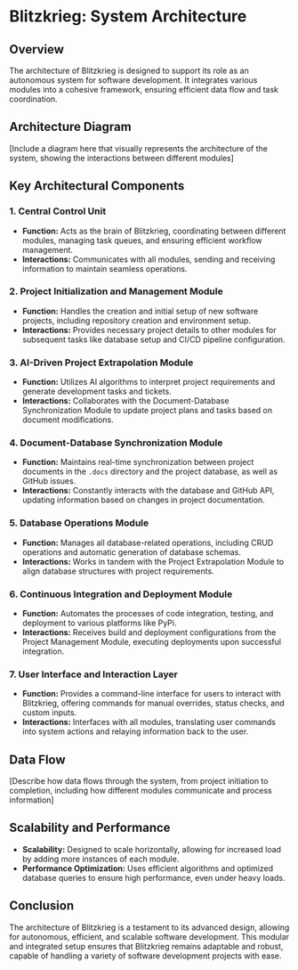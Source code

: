 # Blitzkrieg: System Architecture

## Overview
The architecture of Blitzkrieg is designed to support its role as an autonomous system for software development. It integrates various modules into a cohesive framework, ensuring efficient data flow and task coordination.

## Architecture Diagram
[Include a diagram here that visually represents the architecture of the system, showing the interactions between different modules]

## Key Architectural Components

### 1. Central Control Unit
- **Function:** Acts as the brain of Blitzkrieg, coordinating between different modules, managing task queues, and ensuring efficient workflow management.
- **Interactions:** Communicates with all modules, sending and receiving information to maintain seamless operations.

### 2. Project Initialization and Management Module
- **Function:** Handles the creation and initial setup of new software projects, including repository creation and environment setup.
- **Interactions:** Provides necessary project details to other modules for subsequent tasks like database setup and CI/CD pipeline configuration.

### 3. AI-Driven Project Extrapolation Module
- **Function:** Utilizes AI algorithms to interpret project requirements and generate development tasks and tickets.
- **Interactions:** Collaborates with the Document-Database Synchronization Module to update project plans and tasks based on document modifications.

### 4. Document-Database Synchronization Module
- **Function:** Maintains real-time synchronization between project documents in the `.docs` directory and the project database, as well as GitHub issues.
- **Interactions:** Constantly interacts with the database and GitHub API, updating information based on changes in project documentation.

### 5. Database Operations Module
- **Function:** Manages all database-related operations, including CRUD operations and automatic generation of database schemas.
- **Interactions:** Works in tandem with the Project Extrapolation Module to align database structures with project requirements.

### 6. Continuous Integration and Deployment Module
- **Function:** Automates the processes of code integration, testing, and deployment to various platforms like PyPi.
- **Interactions:** Receives build and deployment configurations from the Project Management Module, executing deployments upon successful integration.

### 7. User Interface and Interaction Layer
- **Function:** Provides a command-line interface for users to interact with Blitzkrieg, offering commands for manual overrides, status checks, and custom inputs.
- **Interactions:** Interfaces with all modules, translating user commands into system actions and relaying information back to the user.

## Data Flow
[Describe how data flows through the system, from project initiation to completion, including how different modules communicate and process information]

## Scalability and Performance
- **Scalability:** Designed to scale horizontally, allowing for increased load by adding more instances of each module.
- **Performance Optimization:** Uses efficient algorithms and optimized database queries to ensure high performance, even under heavy loads.

## Conclusion
The architecture of Blitzkrieg is a testament to its advanced design, allowing for autonomous, efficient, and scalable software development. This modular and integrated setup ensures that Blitzkrieg remains adaptable and robust, capable of handling a variety of software development projects with ease.
